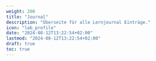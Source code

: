 ```yaml
---
weight: 200
title: "Journal"
description: "Überseite für alle Lernjournal Einträge."
icon: "lab_profile"
date: "2024-08-12T13:22:54+02:00"
lastmod: "2024-08-12T13:22:54+02:00"
draft: true
toc: true
---
```

